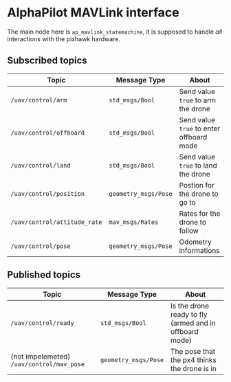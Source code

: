 # AlphaPilot MAVLink interface

The main node here is `ap_mavlink_statemachine`, it is supposed
to handle *all* interactions with the pixhawk hardware.


## Subscribed topics 
| Topic | Message Type | About |
| ----- | ------------ | ----- |
| `/uav/control/arm` | `std_msgs/Bool` | Send value `true` to arm the drone | 
| `/uav/control/offboard` | `std_msgs/Bool` | Send value `true` to enter offboard mode | 
| `/uav/control/land` | `std_msgs/Bool` | Send value `true` to land the drone | 
| `/uav/control/position` | `geometry_msgs/Pose` | Postion for the drone to go to | 
| `/uav/control/attitude_rate` | `mav_msgs/Rates` | Rates for the drone to follow | 
| `/uav/control/pose` | `geometry_msgs/Pose` | Odometry informations | 

## Published topics 
| Topic | Message Type | About |
| ----- | ------------ | ----- |
| `/uav/control/ready` | `std_msgs/Bool` | Is the drone ready to fly (armed and in offboard mode) |
| (not impelemeted) `/uav/control/mav_pose` | `geometry_msgs/Pose` | The pose that the px4 thinks the drone is in |
